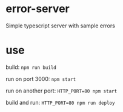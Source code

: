 # error-server
Simple typescript server with sample errors

# use
build: `npm run build`

run on port 3000: `npm start`

run on another port: `HTTP_PORT=80 npm start`

build and run: `HTTP_PORT=80 npm run deploy`
